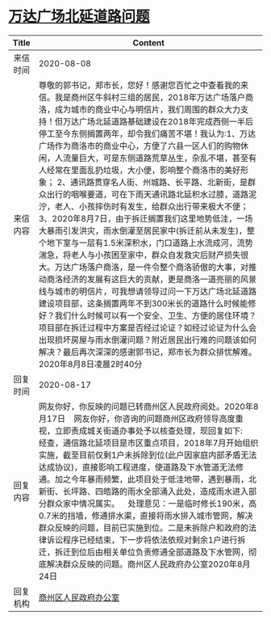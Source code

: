 # [万达广场北延道路问题](http://www.shangluo.gov.cn/zmhd/ldxxxx.jsp?urltype=leadermail.LeaderMailContentUrl&wbtreeid=1112&leadermailid=6285)

| Title |                                                                                                                                                                                                                                                                                                                              Content                                                                                                                                                                                                                                                                                                                              |
|:-----:|-------------------------------------------------------------------------------------------------------------------------------------------------------------------------------------------------------------------------------------------------------------------------------------------------------------------------------------------------------------------------------------------------------------------------------------------------------------------------------------------------------------------------------------------------------------------------------------------------------------------------------------------------------------------|
| 来信时间  | 2020-08-08                                                                                                                                                                                                                                                                                                                                                                                                                                                                                                                                                                                                                                                        |
| 来信内容  | 尊敬的郭书记，郑市长，您好！感谢您百忙之中查看我的来信。我是商州区牛斜村三组的居民，2018年万达广场落户商洛，成为城市的商业中心与明信片，我们周围的群众大力支持！但万达广场北延道路基础建设在2018年完成西侧一半后停工至今东侧搁置两年，却令我们痛苦不堪！我认为:1、万达广场作为商洛市的商业中心，方便了六县一区人们的购物休闲，人流量巨大，可是东侧道路荒草丛生，杂乱不堪，甚至有人经常在里面乱扔垃圾，大小便，影响整个商洛市的美好形象； 2、通讯路贯穿名人街、州城路、长平路、北新街，是群众出行的咽喉要道，可在下雨天通讯路北延积水过膝，道路泥泞，老人、小孩摔伤时有发生，给群众出行带来极大不便；3、2020年8月7日，由于拆迁搁置我们这里地势低洼，一场大暴雨引发洪灾，雨水倒灌至居民家中(拆迁前从未发生)，整个地下室与一层有1.5米深积水，门口道路上水流成河，流势湍急，将老人与小孩困至家中，群众自发救灾后财产损失很大。万达广场落户商洛，是一件令整个商洛骄傲的大事，对推动商洛经济的发展有这巨大的贡献，更是商洛一道亮丽的风景线与城市的明信片，可我想请领导过问一下万达广场北延道路建设项目部，这条搁置两年不到300米长的道路什么时候能修好？我们什么时候可以有一个安全、卫生、方便的居住环境？项目部在拆迁过程中方案是否经过论证？如经过论证为什么会出现损坏房屋与雨水倒灌问题？附近居民出行难的问题该如何解决？最后再次深深的感谢郭书记，郑市长为群众排忧解难。 2020年8月8日凌晨2时40分 |
| 回复时间  | 2020-08-17                                                                                                                                                                                                                                                                                                                                                                                                                                                                                                                                                                                                                                                        |
| 回复内容  | 网友你好，你反映的问题已转商州区人民政府阅处。2020年8月17日    网友你好，你咨询的问题商州区政府领导高度重视，立即责成城关街道办事处予以核查处理，现回复如下:    经查，通信路北延项目是市区重点项目，2018年7月开始组织实施，截至目前仅剩1户未拆除到位(此户因家庭内部矛盾无法达成协议)，直接影响工程进度，使道路及下水管道无法修通。加之今年暴雨频繁，此项目处于低洼地带，遇到暴雨，北新街、长坪路、四皓路的雨水全部涌入此处，造成雨水进入部分群众家中情况属实。    处理意见：一是临时修长190米，高0.7米的挡墙，修通排水渠，直接将雨水排入城市管网，解决群众反映的问题，目前已实施到位。二是未拆除户和政府的法律诉讼程序已经结束，下一步将依法依规对剩余1户进行拆迁，拆迁到位后由相关单位负责修通全部道路及下水管网，彻底解决群众反映的问题。商州区人民政府办公室2020年8月24日                                                                                                                                                                                                                                                       |
| 回复机构  | [商州区人民政府办公室](../../category/agencies/商州区人民政府办公室.md)                                                                                                                                                                                                                                                                                                                                                                                                                                                                                                                                                                                                               |